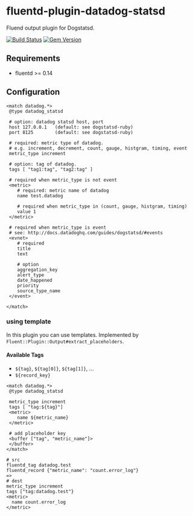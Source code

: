 # fluentd-plugin-datadog-statsd

Fluend output plugin for Dogstatsd. 

[![Build Status](https://travis-ci.org/kikusu/fluentd-plugin-datadog-statsd.svg?branch=master)](https://travis-ci.org/kikusu/fluentd-plugin-datadog-statsd)
[![Gem Version](https://badge.fury.io/rb/fluent-plugin-datadog-statsd.svg)](https://badge.fury.io/rb/fluent-plugin-datadog-statsd)

## Requirements
- fluentd >= 0.14

## Configuration
```
<match datadog.*>
 @type datadog_statsd

 # option: datadog statsd host, port
 host 127.0.0.1   (default: see dogstatsd-ruby)
 port 8125        (default: see dogstatsd-ruby)

 # required: metric type of datadog.
 # e.g. increment, decrement, count, gauge, histgram, timing, event
 metric_type increment

 # option: tag of datadog.
 tags [ "tag1:tag", "tag2:tag" ]

 # required when metric_type is not event
 <metric>
    # required: metric name of datadog
    name test.datadog

    # required when metric_type in (count, gauge, histgram, timing)
    value 1
 </metric>

 # required when metric_type is event
 # see: http://docs.datadoghq.com/guides/dogstatsd/#events
 <evnet>
    # required
    title
    text

    # option
    aggregation_key
    alert_type
    date_happened
    priority
    source_type_name
 </event>

</match>
```

### using template

In this plugin you can use templates.
Implemented by `Fluent::Plugin::Output#extract_placeholders`.

#### Available Tags
- `${tag}`, `${tag[0]}`, `${tag[1]}`, ...
- `${record_key}`

```
<match datadog.*>
 @type datadog_statsd

 metric_type increment
 tags [ "tag:${tag}"]
 <metric>
    name ${metric_name}
 </metric>

 # add placeholder key
 <buffer ["tag", "metric_name"]>
 </buffer>
</match>
```

```
# src
fluentd_tag datadog.test
fluentd_record {"metric_name": "count.error_log"}
=>
# dest
metric_type increment
tags ["tag:datadog.test"}
<metric>
  name count.error_log
</metric>
```
